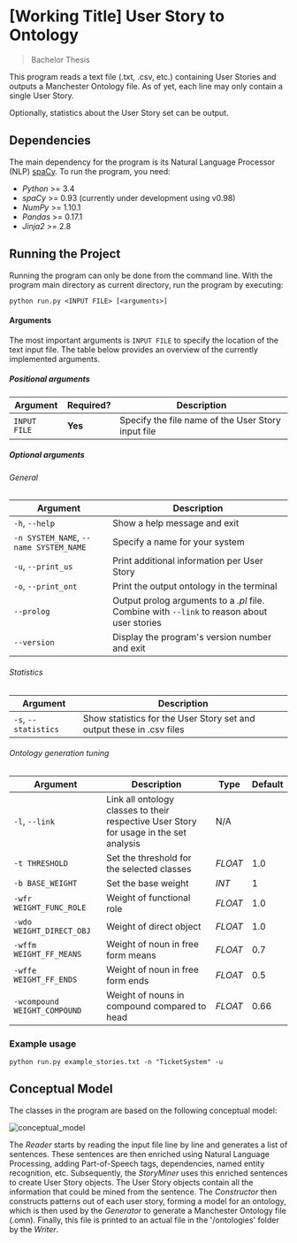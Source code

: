 # [Working Title] User Story to Ontology

> Bachelor Thesis

This program reads a text file (.txt, .csv, etc.) containing User Stories and outputs a Manchester Ontology file. As of yet, each line may only contain a single User Story.

Optionally, statistics about the User Story set can be output.

## Dependencies
The main dependency for the program is its Natural Language Processor (NLP) [spaCy](http://spacy.io/). To run the program, you need:

* _Python_ >= 3.4
* _spaCy_ >= 0.93 (currently under development using v0.98)
* _NumPy_ >= 1.10.1
* _Pandas_ >= 0.17.1
* _Jinja2_ >= 2.8

## Running the Project
Running the program can only be done from the command line. With the program main directory as current directory, run the program by executing:

```
python run.py <INPUT FILE> [<arguments>]
```

#### Arguments
The most important arguments is `INPUT FILE` to specify the location of the text input file. The table below provides an overview of the currently implemented arguments.

##### Positional arguments
Argument | Required? | Description
--------|-----------|------------
`INPUT FILE` | __Yes__ | Specify the file name of the User Story input file


##### _Optional_ arguments

###### General

Argument | Description
--------|------------
`-h`, `--help` | Show a help message and exit
`-n SYSTEM_NAME`, `--name SYSTEM_NAME` | Specify a name for your system
`-u`, `--print_us` | Print additional information per User Story
`-o`, `--print_ont` | Print the output ontology in the terminal
`--prolog` | Output prolog arguments to a _.pl_ file. Combine with `--link` to reason about user stories
`--version` | Display the program's version number and exit

###### Statistics
Argument | Description
--------|------------
`-s`, `--statistics` | Show statistics for the User Story set and output these in .csv files

###### Ontology generation tuning
Argument | Description | Type | Default
--------|-----------|------------|--------
`-l`, `--link` | Link all ontology classes to their respective User Story for usage in the set analysis | N/A | 
`-t THRESHOLD` | Set the threshold for the selected classes | _FLOAT_ | 1.0
`-b BASE_WEIGHT` | Set the base weight | _INT_ | 1
`-wfr WEIGHT_FUNC_ROLE` | Weight of functional role | _FLOAT_ | 1.0
`-wdo WEIGHT_DIRECT_OBJ` | Weight of direct object | _FLOAT_ | 1.0
`-wffm WEIGHT_FF_MEANS` | Weight of noun in free form means | _FLOAT_ | 0.7
`-wffe WEIGHT_FF_ENDS` | Weight of noun in free form ends | _FLOAT_ | 0.5
`-wcompound WEIGHT_COMPOUND` | Weight of nouns in compound compared to head | _FLOAT_ | 0.66

### Example usage

```
python run.py example_stories.txt -n "TicketSystem" -u
```

## Conceptual Model
The classes in the program are based on the following conceptual model:

![conceptual_model](https://cloud.githubusercontent.com/assets/1345476/10860279/65624da0-7f66-11e5-8156-f7d2dbf74792.png)

The _Reader_ starts by reading the input file line by line and generates a list of sentences. These sentences are then enriched using Natural Language Processing, adding Part-of-Speech tags, dependencies, named entity recognition, etc. Subsequently, the _StoryMiner_ uses this enriched sentences to create User Story objects. The User Story objects contain all the information that could be mined from the sentence. The _Constructor_ then constructs patterns out of each user story, forming a model for an ontology, which is then used by the _Generator_ to generate a Manchester Ontology file (.omn). Finally, this file is printed to an actual file in the '/ontologies' folder by the _Writer_.
